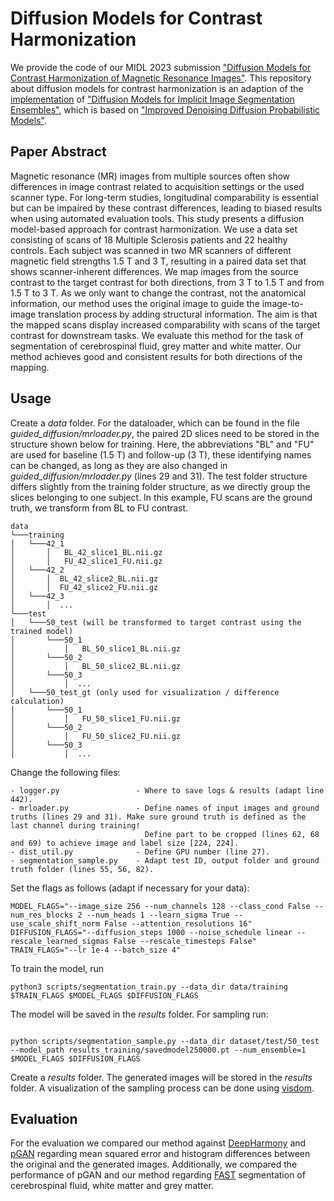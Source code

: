 # Diffusion Models for Contrast Harmonization

We provide the code of our MIDL 2023 submission ["Diffusion Models for Contrast Harmonization of Magnetic Resonance Images"](https://openreview.net/forum?id=Xs_Hd23_PP).
This repository about diffusion models for contrast harmonization is an adaption of the [implementation](https://github.com/JuliaWolleb/Diffusion-based-Segmentation) of ["Diffusion Models for Implicit Image Segmentation Ensembles"](https://arxiv.org/abs/2112.03145), which is based on ["Improved Denoising Diffusion Probabilistic Models"](https://github.com/openai/improved-diffusion).

## Paper Abstract

Magnetic resonance (MR) images from multiple sources often show differences in image contrast related to acquisition settings or the used scanner type. For long-term studies, longitudinal comparability is essential but can be impaired by these contrast differences, leading to biased results when using automated evaluation tools. This study presents a diffusion model-based approach for contrast harmonization. We use a data set consisting of scans of 18 Multiple Sclerosis patients and 22 healthy controls. Each subject was scanned in two MR scanners of different magnetic field strengths 1.5 T and 3 T, resulting in a paired data set that shows scanner-inherent differences. We map images from the source contrast to the target contrast for both directions, from 3 T to 1.5 T and from 1.5 T to 3 T. As we only want to change the contrast, not the anatomical information, our method uses the original image to guide the image-to-image translation process by adding structural information. The aim is that the mapped scans display increased comparability with scans of the target contrast for downstream tasks. We evaluate this method for the task of segmentation of cerebrospinal fluid, grey matter and white matter. Our method achieves good and consistent results for both directions of the mapping.

## Usage

Create a *data* folder. For the dataloader, which can be found in the file *guided_diffusion/mrloader.py*, the paired 2D slices need to be stored in the structure shown below for training. Here, the abbreviations "BL" and "FU" are used for baseline (1.5 T) and follow-up (3 T), these identifying names can be changed, as long as they are also changed in *guided_diffusion/mrloader.py* (lines 29 and 31). 
The test folder structure differs slightly from the training folder structure, as we directly group the slices belonging to one subject. In this example, FU scans are the ground truth, we transform from BL to FU contrast. 

```
data
└───training
│   └───42_1
│       │   BL_42_slice1_BL.nii.gz
│       │   FU_42_slice1_FU.nii.gz
│   └───42_2
│       │  BL_42_slice2_BL.nii.gz
│       │  FU_42_slice2_FU.nii.gz
│   └───42_3
│       │  ...
└───test
│   └───50_test (will be transformed to target contrast using the trained model)
│       └───50_1
│           │   BL_50_slice1_BL.nii.gz
│       └───50_2
│           │   BL_50_slice2_BL.nii.gz
│       └───50_3
│           │  ...
│   └───50_test_gt (only used for visualization / difference calculation)
│       └───50_1
│           │   FU_50_slice1_FU.nii.gz
│       └───50_2
│           │   FU_50_slice2_FU.nii.gz
│       └───50_3
│           │  ...

```
Change the following files:

```
- logger.py                 - Where to save logs & results (adapt line 442).
- mrloader.py               - Define names of input images and ground truths (lines 29 and 31). Make sure ground truth is defined as the last channel during training!
                              Define part to be cropped (lines 62, 68 and 69) to achieve image and label size [224, 224].
- dist_util.py              - Define GPU number (line 27).
- segmentation_sample.py    - Adapt test ID, output folder and ground truth folder (lines 55, 56, 82).
```

Set the flags as follows (adapt if necessary for your data):

```
MODEL_FLAGS="--image_size 256 --num_channels 128 --class_cond False --num_res_blocks 2 --num_heads 1 --learn_sigma True --use_scale_shift_norm False --attention_resolutions 16"
DIFFUSION_FLAGS="--diffusion_steps 1000 --noise_schedule linear --rescale_learned_sigmas False --rescale_timesteps False"
TRAIN_FLAGS="--lr 1e-4 --batch_size 4"

```

To train the model, run

```
python3 scripts/segmentation_train.py --data_dir data/training $TRAIN_FLAGS $MODEL_FLAGS $DIFFUSION_FLAGS
```
The model will be saved in the *results* folder.
For sampling run:

```

python scripts/segmentation_sample.py --data_dir dataset/test/50_test  --model_path results_training/savedmodel250000.pt --num_ensemble=1 $MODEL_FLAGS $DIFFUSION_FLAGS

```
Create a *results* folder. The generated images will be stored in the *results* folder. A visualization of the sampling process can be done using [visdom](https://github.com/fossasia/visdom).

## Evaluation

For the evaluation we compared our method against [DeepHarmony](https://www.sciencedirect.com/science/article/pii/S0730725X18306490?via%3Dihub) and [pGAN](https://github.com/icon-lab/pGAN-cGAN)
regarding mean squared error and histogram differences between the original and the generated images. Additionally, we compared the performance of pGAN and our method regarding [FAST](https://fsl.fmrib.ox.ac.uk/fsl/fslwiki/FAST) segmentation of cerebrospinal fluid, white matter and grey matter.